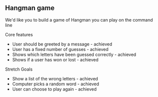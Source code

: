 ## Hangman game

We'd like you to build a game of Hangman you can play on the command line

Core features

- User should be greeted by a message - achieved
- User has a fixed number of guesses - achieved
- Shows which letters have been guessed correctly - achieved
- Shows if a user has won or lost - achieved

Stretch Goals

- Show a list of the wrong letters - achieved
- Computer picks a random word - achieved
- User can choose to play again - achieved
